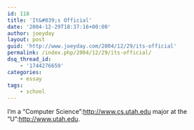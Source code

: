 ```yaml
---
id: 118
title: 'It&#039;s Official'
date: '2004-12-29T18:37:16+00:00'
author: joeyday
layout: post
guid: 'http://www.joeyday.com/2004/12/29/its-official'
permalink: /index.php/2004/12/29/its-official/
dsq_thread_id:
    - '1744276659'
categories:
    - essay
tags:
    - school
---
```


I’m a “Computer Science”:http://www.cs.utah.edu major at the “U”:http://www.utah.edu.